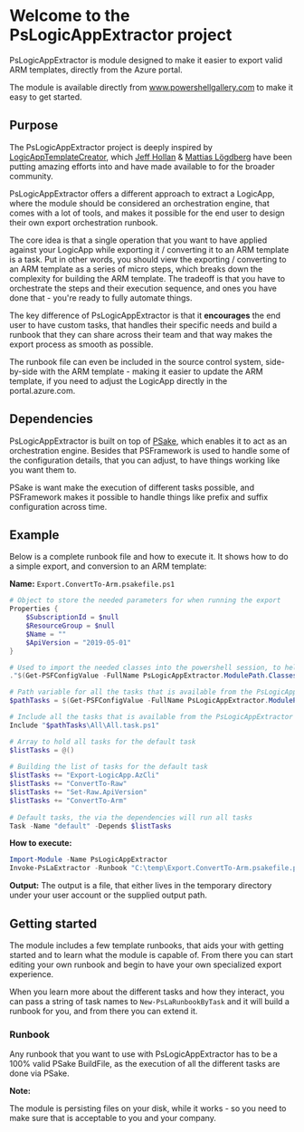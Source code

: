 ﻿
# Welcome to the PsLogicAppExtractor project

PsLogicAppExtractor is module designed to make it easier to export valid ARM templates, directly from the Azure portal.

The module is available directly from www.powershellgallery.com to make it easy to get started.

## Purpose
The PsLogicAppExtractor project is deeply inspired by [LogicAppTemplateCreator](https://github.com/jeffhollan/LogicAppTemplateCreator), which [Jeff Hollan](https://twitter.com/jeffhollan) & [Mattias Lögdberg](https://twitter.com/MLogdberg) have been putting amazing efforts into and have made available to for the broader community.

PsLogicAppExtractor offers a different approach to extract a LogicApp, where the module should be considered an orchestration engine, that comes with a lot of tools, and makes it possible for the end user to design their own export orchestration runbook.

The core idea is that a single operation that you want to have applied against your LogicApp while exporting it / converting it to an ARM template is a task. Put in other words, you should view the exporting / converting to an ARM template as a series of micro steps, which breaks down the complexity for building the ARM template. The tradeoff is that you have to orchestrate the steps and their execution sequence, and ones you have done that - you're ready to fully automate things.

The key difference of PsLogicAppExtractor is that it **encourages** the end user to have custom tasks, that handles their specific needs and build a runbook that they can share across their team and that way makes the export process as smooth as possible.

The runbook file can even be included in the source control system, side-by-side with the ARM template - making it easier to update the ARM template, if you need to adjust the LogicApp directly in the portal.azure.com.

## Dependencies
PsLogicAppExtractor is built on top of [PSake](https://github.com/psake/psake), which enables it to act as an orchestration engine. Besides that PSFramework is used to handle some of the configuration details, that you can adjust, to have things working like you want them to.

PSake is want make the execution of different tasks possible, and PSFramework makes it possible to handle things like prefix and suffix configuration across time.

## Example

Below is a complete runbook file and how to execute it. It shows how to do a simple export, and conversion to an ARM template:

**Name:** `Export.ConvertTo-Arm.psakefile.ps1`
```Powershell
# Object to store the needed parameters for when running the export
Properties {
    $SubscriptionId = $null
    $ResourceGroup = $null
    $Name = ""
    $ApiVersion = "2019-05-01"
}

# Used to import the needed classes into the powershell session, to help with the export of the Logic App
."$(Get-PSFConfigValue -FullName PsLogicAppExtractor.ModulePath.Classes)\PsLogicAppExtractor.class.ps1"

# Path variable for all the tasks that is available from the PsLogicAppExtractor module
$pathTasks = $(Get-PSFConfigValue -FullName PsLogicAppExtractor.ModulePath.Tasks)

# Include all the tasks that is available from the PsLogicAppExtractor module
Include "$pathTasks\All\All.task.ps1"

# Array to hold all tasks for the default task
$listTasks = @()
    
# Building the list of tasks for the default task
$listTasks += "Export-LogicApp.AzCli"
$listTasks += "ConvertTo-Raw"
$listTasks += "Set-Raw.ApiVersion"
$listTasks += "ConvertTo-Arm"
    
# Default tasks, the via the dependencies will run all tasks
Task -Name "default" -Depends $listTasks
```

**How to execute:**
```Powershell
Import-Module -Name PsLogicAppExtractor
Invoke-PsLaExtractor -Runbook "C:\temp\Export.ConvertTo-Arm.psakefile.ps1" -SubscriptionId "f5608f3d-ab28-49d8-9b4e-1b1f812d12e0" -ResourceGroup "TestRg" -Name "TestLogicApp"
```

**Output:**
The output is a file, that either lives in the temporary directory under your user account or the supplied output path.

## Getting started
The module includes a few template runbooks, that aids your with getting started and to learn what the module is capable of. From there you can start editing your own runbook and begin to have your own specialized export experience.

When you learn more about the different tasks and how they interact, you can pass a string of task names to `New-PsLaRunbookByTask` and it will build a runbook for you, and from there you can extend it.

### Runbook
Any runbook that you want to use with PsLogicAppExtractor has to be a 100% valid PSake BuildFile, as the execution of all the different tasks are done via PSake.

**Note:**

The module is persisting files on your disk, while it works - so you need to make sure that is acceptable to you and your company.